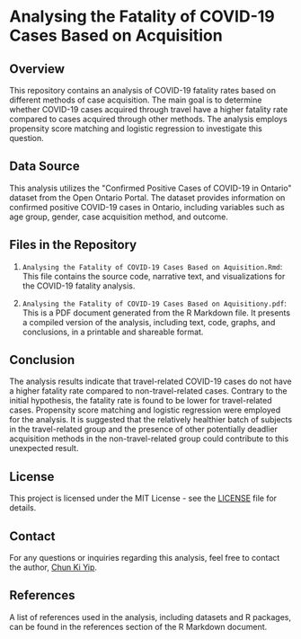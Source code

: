 # Analysing the Fatality of COVID-19 Cases Based on Acquisition

## Overview

This repository contains an analysis of COVID-19 fatality rates based on different methods of case acquisition. The main goal is to determine whether COVID-19 cases acquired through travel have a higher fatality rate compared to cases acquired through other methods. The analysis employs propensity score matching and logistic regression to investigate this question.

## Data Source

This analysis utilizes the "Confirmed Positive Cases of COVID-19 in Ontario" dataset from the Open Ontario Portal. The dataset provides information on confirmed positive COVID-19 cases in Ontario, including variables such as age group, gender, case acquisition method, and outcome.

## Files in the Repository

1. `Analysing the Fatality of COVID-19 Cases Based on Aquisition.Rmd`: This file contains the source code, narrative text, and visualizations for the COVID-19 fatality analysis.
   
2. `Analysing the Fatality of COVID-19 Cases Based on Aquisitiony.pdf`: This is a PDF document generated from the R Markdown file. It presents a compiled version of the analysis, including text, code, graphs, and conclusions, in a printable and shareable format.

## Conclusion

The analysis results indicate that travel-related COVID-19 cases do not have a higher fatality rate compared to non-travel-related cases. Contrary to the initial hypothesis, the fatality rate is found to be lower for travel-related cases. Propensity score matching and logistic regression were employed for the analysis. It is suggested that the relatively healthier batch of subjects in the travel-related group and the presence of other potentially deadlier acquisition methods in the non-travel-related group could contribute to this unexpected result.

## License

This project is licensed under the MIT License - see the [LICENSE](LICENSE) file for details.

## Contact

For any questions or inquiries regarding this analysis, feel free to contact the author, [Chun Ki Yip](mailto:jackyyipchunki@gmail.com).

## References

A list of references used in the analysis, including datasets and R packages, can be found in the references section of the R Markdown document.
